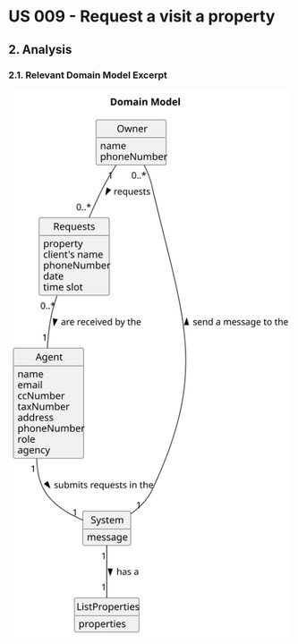 # US 009 - Request a visit a property

## 2. Analysis

### 2.1. Relevant Domain Model Excerpt 

![Domain Model](svg/us009-domain-model.svg)

